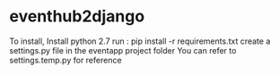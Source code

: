 # eventhub2django

To install,
Install python 2.7
run : pip install -r requirements.txt
create a settings.py file in the eventapp project folder
You can refer to settings.temp.py for reference
